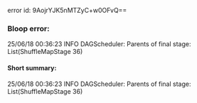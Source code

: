 error id: 9AojrYJK5nMTZyC+w0OFvQ==
### Bloop error:

25/06/18 00:36:23 INFO DAGScheduler: Parents of final stage: List(ShuffleMapStage 36)
#### Short summary: 

25/06/18 00:36:23 INFO DAGScheduler: Parents of final stage: List(ShuffleMapStage 36)